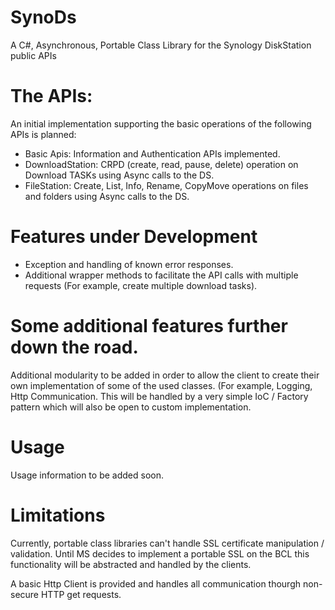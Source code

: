 SynoDs
=

A C#, Asynchronous, Portable Class Library for the Synology DiskStation public APIs


The APIs:
=========

An initial implementation supporting the basic operations of the following APIs is planned:

- Basic Apis: Information and Authentication APIs implemented.
- DownloadStation: CRPD (create, read, pause, delete) operation on Download TASKs using Async calls to the DS.
- FileStation: Create, List, Info, Rename, CopyMove operations on files and folders using Async calls to the DS.


Features under Development
===================

- Exception and handling of known error responses.
- Additional wrapper methods to facilitate the API calls with multiple requests (For example, create multiple download tasks).


Some additional features further down the road.
================================================

Additional modularity to be added in order to allow the client to create their own implementation of some of the used classes. (For example, Logging, Http Communication. This will be handled by a very simple IoC / Factory pattern which will also be open to custom implementation.


Usage
======= 

Usage information to be added soon. 


Limitations
============

Currently, portable class libraries can't handle SSL certificate manipulation / validation. Until MS decides to implement a portable SSL on the BCL this functionality will be abstracted and handled by the clients.

A basic Http Client is provided and handles all communication thourgh non-secure HTTP get requests. 

